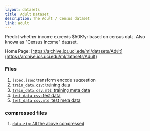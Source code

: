 ```yaml
---
layout: datasets
title: Adult Dataset
description: The Adult / Census dataset
link: adult
---
```


Predict whether income exceeds $50K/yr based on census data. Also known as "Census Income" dataset.

Home Page: [https://archive.ics.uci.edu/ml/datasets/Adult](https://archive.ics.uci.edu/ml/datasets/Adult)

### Files

1. [`jspec.json`: transform encode suggestion](https://systemds.apache.org/assets/datasets/adult/jspec.json)
2. [`train_data.csv`: training data](https://systemds.apache.org/assets/datasets/adult/train_data.csv)
3. [`train_data.csv.mtd`: training meta data](https://systemds.apache.org/assets/datasets/adult/train_data.csv.mtd)
4. [`test_data.csv`: test data](https://systemds.apache.org/assets/datasets/adult/test_data.csv)
5. [`test_data.csv.mtd`: test meta data](https://systemds.apache.org/assets/datasets/adult/test_data.csv.mtd)

### compressed files

1. [`data.zip`: All the above compressed](https://systemds.apache.org/assets/datasets/adult/data.zip)
